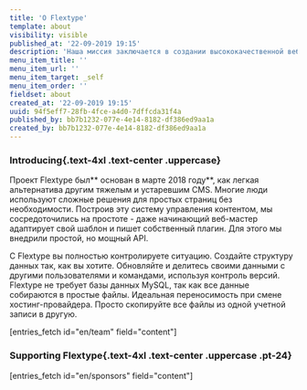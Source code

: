 ```yaml
---
title: 'О Flextype'
template: about
visibility: visible
published_at: '22-09-2019 19:15'
description: 'Наша миссия заключается в создании высококачественной веб-платформы для быстрого, гибкого и удобного управления веб-сайтами с помощью Flextype!'
menu_item_title: ''
menu_item_url: ''
menu_item_target: _self
menu_item_order: ''
fieldset: about
created_at: '22-09-2019 19:15'
uuid: 94f5eff7-28fb-4fce-a4d0-7dffcda31f4a
published_by: bb7b1232-077e-4e14-8182-df386ed9aa1a
created_by: bb7b1232-077e-4e14-8182-df386ed9aa1a
---
```


### Introducing{.text-4xl .text-center .uppercase}

Проект Flextype был** основан в марте 2018 году**, как легкая альтернатива другим тяжелым и устаревшим CMS. Многие люди используют сложные решения для простых страниц без необходимости. Построив эту систему управления контентом, мы сосредоточились на простоте - даже начинающий веб-мастер адаптирует свой шаблон и пишет собственный плагин. Для этого мы внедрили простой, но мощный API.

С Flextype вы полностью контролируете ситуацию. Создайте структуру данных так, как вы хотите. Обновляйте и делитесь своими данными с другими пользователями и командами, используя контроль версий. Flextype не требует базы данных MySQL, так как все данные собираются в простые файлы. Идеальная переносимость при смене хостинг-провайдера. Просто скопируйте все файлы из одной учетной записи в другую.

[entries_fetch id="en/team" field="content"]

### Supporting Flextype{.text-4xl .text-center .uppercase .pt-24}

[entries_fetch id="en/sponsors" field="content"]